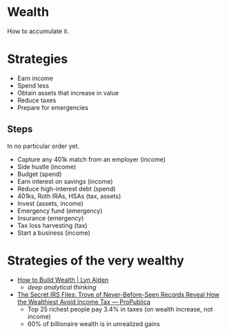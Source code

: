# Wealth
How to accumulate it.

# Strategies
* Earn income
* Spend less
* Obtain assets that increase in value
* Reduce taxes
* Prepare for emergencies

## Steps
In no particular order yet.

* Capture any 401k match from an employer (income)
* Side hustle (income)
* Budget (spend)
* Earn interest on savings (income)
* Reduce high-interest debt (spend)
* 401ks, Roth IRAs, HSAs (tax, assets)
* Invest (assets, income)
* Emergency fund (emergency)
* Insurance (emergency)
* Tax loss harvesting (tax)
* Start a business (income)

# Strategies of the very wealthy
* [How to Build Wealth | Lyn Alden](https://www.lynalden.com/build-wealth/)
  * *deep analytical thinking*
* [The Secret IRS Files: Trove of Never-Before-Seen Records Reveal How the Wealthiest Avoid Income Tax — ProPublica](https://www.propublica.org/article/the-secret-irs-files-trove-of-never-before-seen-records-reveal-how-the-wealthiest-avoid-income-tax)
  * Top 25 richest people pay 3.4% in taxes (on wealth increase, not income)
  * 60% of billionaire wealth is in unrealized gains
